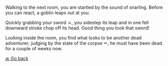 Walking to the next room, you are startled by the sound of snarling. Before you can react, a goblin leaps out at you.

Quickly grabbing your sword ⚔️, you sidestep its leap and in one fell downward stroke chop off its head. Good thing you took that sword!

Looking inside the room, you find what looks to be another dead adventurer; judging by the state of the corpse ⚰️, he must have been dead for a couple of weeks now.

[🔙 Go back](3-B.md)
